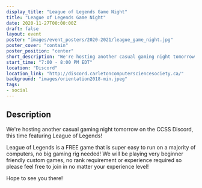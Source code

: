 ```yaml
---
display_title: "League of Legends Game Night"
title: "League of Legends Game Night"
date: 2020-11-27T00:00:00Z
draft: false
layout: event
poster: "images/event_posters/2020-2021/league_game_night.jpg"
poster_cover: "contain"
poster_position: "center"
short_description: "We're hosting another casual gaming night tomorrow on the CCSS Discord, this time featuring League of Legends! "
start_time: "7:00 - 8:00 PM EDT"
location: "Discord"
location_link: "http://discord.carletoncomputersciencesociety.ca/"
background: "images/orientation2018-min.jpeg"
tags:
- social
---
```


## Description

We're hosting another casual gaming night tomorrow on the CCSS Discord, this time featuring League of Legends! 

League of Legends is a FREE game that is super easy to run on a majority of computers, no big gaming rig needed! We will be playing very beginner friendly custom games, no rank requirement or experience required so please feel free to join in no matter your experience level! 

Hope to see you there!